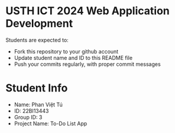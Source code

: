 USTH ICT 2024 Web Application Development
=====================================================

Students are expected to:

* Fork this repository to your github account
* Update student name and ID to this README file
* Push your commits regularly, with proper commit messages

Student Info
=======================

* Name: Phan Việt Tú
* ID: 22BI13443
* Group ID: 3
* Project Name: To-Do List App

